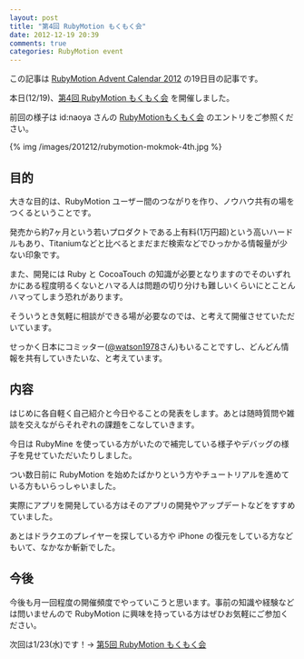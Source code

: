 ```yaml
---
layout: post
title: "第4回 RubyMotion もくもく会"
date: 2012-12-19 20:39
comments: true
categories: RubyMotion event
---
```

この記事は [RubyMotion Advent Calendar 2012](http://www.adventar.org/calendars/18) の19日目の記事です。

本日(12/19)、[第4回 RubyMotion もくもく会](http://connpass.com/event/1534/) を開催しました。

前回の様子は id:naoya さんの [RubyMotionもくもく会](http://d.hatena.ne.jp/naoya/20121129/1354186463) のエントリをご参照ください。

{% img /images/201212/rubymotion-mokmok-4th.jpg %}

## 目的
大きな目的は、RubyMotion ユーザー間のつながりを作り、ノウハウ共有の場をつくるということです。

発売から約7ヶ月という若いプロダクトである上有料(1万円超)という高いハードルもあり、Titaniumなどと比べるとまだまだ検索などでひっかかる情報量が少ない印象です。

また、開発には Ruby と CocoaTouch の知識が必要となりますのでそのいずれかにある程度明るくないとハマる人は問題の切り分けも難しいくらいにとことんハマってしまう恐れがあります。

そういうとき気軽に相談ができる場が必要なのでは、と考えて開催させていただいています。

せっかく日本にコミッター([@watson1978](https://twitter.com/watson1978)さん)もいることですし、どんどん情報を共有していきたいな、と考えています。


## 内容
はじめに各自軽く自己紹介と今日やることの発表をします。あとは随時質問や雑談を交えながらそれぞれの課題をこなしていきます。

今日は RubyMine を使っている方がいたので補完している様子やデバッグの様子を見せていただいたりしました。

つい数日前に RubyMotion を始めたばかりという方やチュートリアルを進めている方もいらっしゃいました。

実際にアプリを開発している方はそのアプリの開発やアップデートなどをすすめていました。

あとはドラクエのプレイヤーを探している方や iPhone の復元をしている方などもいて、なかなか斬新でした。

## 今後
今後も月一回程度の開催頻度でやっていこうと思います。事前の知識や経験などは問いませんので RubyMotion に興味を持っている方はぜひお気軽にご参加ください。

次回は1/23(水)です！→ [第5回 RubyMotion もくもく会](http://connpass.com/event/1602/)